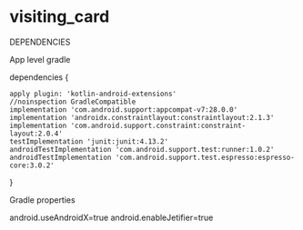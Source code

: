 # visiting_card

DEPENDENCIES

App level gradle

dependencies {

    apply plugin: 'kotlin-android-extensions'
    //noinspection GradleCompatible
    implementation 'com.android.support:appcompat-v7:28.0.0'
    implementation 'androidx.constraintlayout:constraintlayout:2.1.3'
    implementation 'com.android.support.constraint:constraint-layout:2.0.4'
    testImplementation 'junit:junit:4.13.2'
    androidTestImplementation 'com.android.support.test:runner:1.0.2'
    androidTestImplementation 'com.android.support.test.espresso:espresso-core:3.0.2'
}

Gradle properties

android.useAndroidX=true
android.enableJetifier=true
